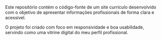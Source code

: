 Este repositório contém o código-fonte de um site currículo desenvolvido com o objetivo de apresentar informações profissionais de forma clara e acessível.

O projeto foi criado com foco em responsividade e boa usabilidade, servindo como uma vitrine digital do meu perfil profissional.

